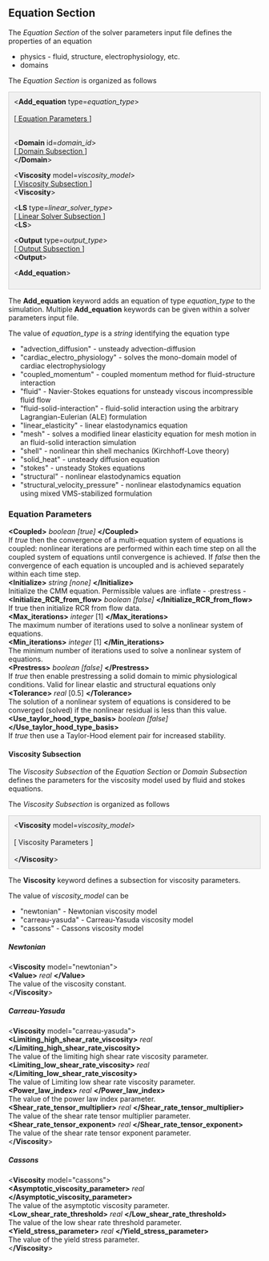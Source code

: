 <!-- ========================================================= -->
<!-- ==================== Equation Section =================== -->
<!-- ========================================================= -->

<h2 id="equation_section"> Equation Section </h2>
The <i>Equation Section</i> of the solver parameters input file defines the properties of an equation
<ul style="list-style-type:disc;">
  <li> physics - fluid, structure, electrophysiology, etc. </li>
  <li> domains </li>
</ul>

The <i>Equation Section</i> is organized as follows
<div style="background-color: #F0F0F0; padding: 10px; border: 1px solid #d0d0d0; border-left: 1px solid #d0d0d0">
&lt;<strong>Add_equation</strong> type=<i>equation_type</i>&gt;
<br><br>
[<a href="#equation_parameters"> Equation Parameters </a> ]
<br> <br>

&lt;<strong>Domain</strong> id=<i>domain_id</i>&gt;
<br>
[<a href="#domain_section"> Domain Subsection </a> ]
<br>
&lt;<strong>/Domain</strong>&gt;

&lt;<strong>Viscosity</strong> model=<i>viscosity_model</i>&gt;<br>
[<a href="#viscosity_parameters"> Viscosity Subsection </a> ]
<br>
&lt;<strong>Viscosity</strong>&gt;

&lt;<strong>LS</strong> type=<i>linear_solver_type</i>&gt;<br>
[<a href="#liner_solver_parameters"> Linear Solver Subsection </a> ]
<br>
&lt;<strong>LS</strong>&gt;

&lt;<strong>Output</strong> type=<i>output_type</i>&gt;<br>
[<a href="#output_parameters"> Output Subsection </a>]
<br>
&lt;<strong>Output</strong>&gt;
<br>

&lt;<strong>Add_equation</strong>&gt;

</div>

The <strong>Add_equation</strong> keyword adds an equation of type <i>equation_type</i>
to the simulation. Multiple <strong>Add_equation</strong> keywords can be given
within a solver parameters input file.

The value of <i>equation_type</i> is a <i>string</i> identifying the equation type
<ul style="list-style-type:disc;">
  <li> "advection_diffusion" - unsteady advection-diffusion   </li>
  <li> "cardiac_electro_physiology" - solves the mono-domain model of cardiac electrophysiology</li>
  <li> "coupled_momentum" - coupled momentum method for fluid-structure interaction </li>
  <li> "fluid" - Navier-Stokes equations for unsteady viscous incompressible fluid flow </li>
  <li> "fluid-solid-interaction" - fluid-solid interaction using the arbitrary Lagrangian-Eulerian (ALE) formulation</li>
  <li> "linear_elasticity" - linear elastodynamics equation </li>
  <li> "mesh" - solves a modified linear elasticity equation for mesh motion in an fluid-solid interaction simulation </li>
  <li> "shell" - nonlinear thin shell mechanics (Kirchhoff-Love theory) </li>
  <li> "solid_heat" - unsteady diffusion equation </li>
  <li> "stokes" - unsteady Stokes equations </li>
  <li> "structural" - nonlinear elastodynamics equation </li>
  <li> "structural_velocity_pressure" - nonlinear elastodynamics equation using mixed VMS-stabilized formulation </li>
</ul>

<!-- ----------------------------------------- -->
<!-- ---------- Equation Parameters ---------- -->
<!-- ----------------------------------------- -->

<h3 id="equation_parameters"> Equation Parameters </h3>
<div class="bc_param_div">
<strong>&lt;Coupled&gt;</strong> <i>boolean [true]</i> <nobr>
<strong>&lt;/Coupled&gt;</strong>
</nobr><br>
If <i>true</i> then the convergence of a multi-equation system of equations is coupled: nonlinear iterations are performed within each time step on all the coupled system of equations until convergence is achieved. If <i>false</i> then the convergence of each equation is uncoupled and is achieved separately within each time step.
<br>
<strong>&lt;Initialize&gt;</strong> <i>string [none]</i> <nobr>
<strong>&lt;/Initialize&gt;</strong>
</nobr><br>
Initialize the CMM equation. 
   Permissible values are 
   &middot;inflate -
   &middot;prestress -
<br>
<strong>&lt;Initialize_RCR_from_flow&gt;</strong> <i>boolean [false]</i> <nobr>
<strong>&lt;/Initialize_RCR_from_flow&gt;</strong>
</nobr><br>
If true then initialize RCR from flow data.
<br>
<strong>&lt;Max_iterations&gt;</strong> <i>integer</i> [1] <nobr>
<strong>&lt;/Max_iterations&gt;</strong>
</nobr><br>
The maximum number of iterations used to solve a nonlinear system of equations.
<br>
<strong>&lt;Min_iterations&gt;</strong> <i>integer</i> [1] <nobr>
<strong>&lt;/Min_iterations&gt;</strong>
</nobr><br>
The minimum number of iterations used to solve a nonlinear system of equations.
<br>
<strong>&lt;Prestress&gt;</strong> <i>boolean [false] </i> <nobr>
<strong>&lt;/Prestress&gt;</strong>
</nobr><br>
If <i>true</i> then enable prestressing a solid domain to mimic physiological conditions. Valid for linear elastic and structural equations only
<br>
<strong>&lt;Tolerance&gt;</strong> <i>real</i> [0.5] <nobr>
<strong>&lt;/Tolerance&gt;</strong>
</nobr><br>
The solution of a nonlinear system of equations is considered to be converged (solved) if the nonlinear residual is less than this value.
<br>
<strong>&lt;Use_taylor_hood_type_basis&gt;</strong> <i>boolean [false] </i> <nobr>
<strong>&lt;/Use_taylor_hood_type_basis&gt;</strong>
</nobr><br>
If <i>true</i> then use a Taylor-Hood element pair for increased stability.
<br>
</div>

<!-- ============================================================== -->
<!-- ==================== Viscosity Subsection ==================== -->
<!-- ============================================================== -->

<h4 id="viscosity_parameters"> Viscosity Subsection </h4>
The <i>Viscosity Subsection</i> of the <i>Equation Section</i> or <i>Domain Subsection</i> defines 
the parameters for the viscosity model used by fluid and stokes equations. 

The <i>Viscosity Subsection</i> is organized as follows
<div style="background-color: #F0F0F0; padding: 10px; border: 1px solid #d0d0d0; border-left: 1px solid #d0d0d0">
&lt;<strong>Viscosity</strong> model=<i>viscosity_model</i>&gt;
<br><br>
[ Viscosity Parameters ]
<br> <br>
&lt;<strong>/Viscosity</strong>&gt;
</div>

The <strong>Viscosity</strong> keyword defines a subsection for viscosity parameters.

The value of <i>viscosity_model</i> can be

<ul style="list-style-type:disc;">
 <li> "newtonian" - Newtonian viscosity model </li>
 <li> "carreau-yasuda" - Carreau-Yasuda viscosity model </li>
 <li> "cassons" - Cassons viscosity model </li>
</ul>

<!-- ---------- Newtonian ---------- -->

<h5> Newtonian </h5>
<div class="bc_param_div">
&lt;<strong>Viscosity</strong> model="newtonian"&gt;
<br>
<strong>&lt;Value&gt;</strong> <i>real</i> <nobr>
<strong>&lt;/Value&gt;</strong>
</nobr><br>
The value of the viscosity constant. 
<br>
&lt;<strong>/Viscosity</strong>&gt;
</div>

<!-- ---------- Carreau-Yasuda ---------- -->

<h5> Carreau-Yasuda</h5>
<div class="bc_param_div">
&lt;<strong>Viscosity</strong> model="carreau-yasuda"&gt;
<br>
<strong>&lt;Limiting_high_shear_rate_viscosity&gt;</strong> <i>real</i> <nobr>
<strong>&lt;/Limiting_high_shear_rate_viscosity&gt;</strong>
</nobr><br>
The value of the limiting high shear rate viscosity parameter.
<br>
<strong>&lt;Limiting_low_shear_rate_viscosity&gt;</strong> <i>real</i> <nobr>
<strong>&lt;/Limiting_low_shear_rate_viscosity&gt;</strong>
</nobr><br>
The value of Limiting low shear rate viscosity parameter.
<br>
<strong>&lt;Power_law_index&gt;</strong> <i>real</i> <nobr>
<strong>&lt;/Power_law_index&gt;</strong>
</nobr><br>
The value of the power law index parameter.
<br>
<strong>&lt;Shear_rate_tensor_multiplier&gt;</strong> <i>real</i> <nobr>
<strong>&lt;/Shear_rate_tensor_multiplier&gt;</strong>
</nobr><br>
The value of the shear rate tensor multiplier parameter.
<br>
<strong>&lt;Shear_rate_tensor_exponent&gt;</strong> <i>real</i> <nobr>
<strong>&lt;/Shear_rate_tensor_exponent&gt;</strong>
</nobr><br>
The value of the shear rate tensor exponent parameter.
<br>
&lt;<strong>/Viscosity</strong>&gt;
</div>

<!-- ---------- Cassons ---------- -->

<h5> Cassons</h5>
<div class="bc_param_div">
&lt;<strong>Viscosity</strong> model="cassons"&gt;
<br>
<strong>&lt;Asymptotic_viscosity_parameter&gt;</strong> <i>real</i> <nobr>
<strong>&lt;/Asymptotic_viscosity_parameter&gt;</strong>
</nobr><br>
The value of the asymptotic viscosity parameter.
<br>
<strong>&lt;Low_shear_rate_threshold&gt;</strong> <i>real</i> <nobr>
<strong>&lt;/Low_shear_rate_threshold&gt;</strong>
</nobr><br>
The value of the low shear rate threshold parameter.
<br>
<strong>&lt;Yield_stress_parameter&gt;</strong> <i>real</i> <nobr>
<strong>&lt;/Yield_stress_parameter&gt;</strong>
</nobr><br>
The value of the yield stress parameter.
<br>
&lt;<strong>/Viscosity</strong>&gt;
</div>

